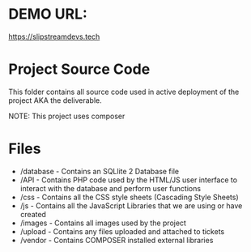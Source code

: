 # DEMO URL:
https://slipstreamdevs.tech

# Project Source Code
This folder contains all source code used in active deployment of the project AKA the deliverable.

NOTE: This project uses composer

# Files
 - /database - Contains an SQLlite 2 Database file
 - /API - Contains PHP code used by the HTML/JS user interface to interact with the database and perform user functions
 - /css - Contains all the CSS style sheets (Cascading Style Sheets)
 - /js - Contains all the JavaScript Libraries that we are using or have created
 - /images - Contains all images used by the project
 - /upload - Contains any files uploaded and attached to tickets
 - /vendor - Contains COMPOSER installed external libraries
